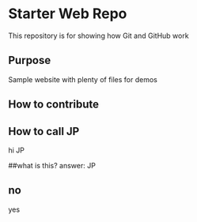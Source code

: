 # Starter Web Repo

This repository is for showing how Git and GitHub work

## Purpose


Sample website with plenty of files for demos

## How to contribute

## How to call JP

hi JP

##what is this?
answer: JP

## no

yes
